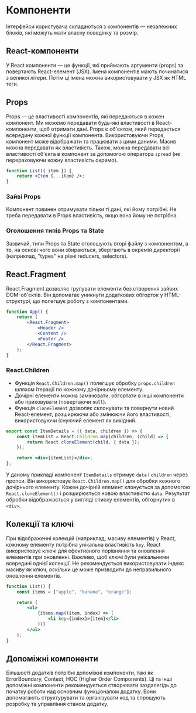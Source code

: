 # Компоненти

Інтерфейси користувача складаються з компонентів — незалежних блоків, які можуть мати власну поведінку та розмір.

## React-компоненти

У React компоненти — це функції, які приймають аргументи (props) та повертають React-елемент (JSX). Імена компонентів мають починатися з великої літери. Потім ці імена можна використовувати у JSX як HTML теги.

## Props

Props — це властивості компонентів, які передаються в кожен компонент. Ми можемо передавати будь-які властивості в React-компоненти, щоб отримати дані. Props є об'єктом, який передається всередину кожної функції компонента. Використовуючи Props, компонент може відображати та працювати з цими даними. Масив можна передавати як властивість. Також, можна передавати всі властивості об'єкта в компонент за допомогою оператора `spread` (не перераховуючи кожну властивість окремо).

```jsx
function List({ item }) {
    return <Item {...item} />;
}
```

### Зайві Props

Компонент повинен отримувати тільки ті дані, які йому потрібні. Не треба передавати в Props властивість, якщо вона йому не потрібна.

### Оголошення типів Props та State

Зазвичай, типи Props та State оголошують вгорі файлу з компонентом, а те, на основі чого вони збираються, зберігають в окремій директорії (наприклад, "types" на рівні reducers, selectors).

## React.Fragment

React.Fragment дозволяє групувати елементи без створення зайвих DOM-об'єктів. Він допомагає уникнути додаткових обгорток у HTML-структурі, що полегшує роботу з компонентами.

```jsx
function App() {
    return (
        <React.Fragment>
            <Header />
            <Content />
            <Footer />
        </React.Fragment>
    );
}
```

### React.Children

-   Функція `React.Children.map()` полегшує обробку `props.children` шляхом ітерації по кожному дочірньому елементу.
-   Дочірні елементи можна замінювати, обгортати в інші компоненти або приховувати (повертаючи `null`).
-   Функція `cloneElement` дозволяє склонувати та повернути новий React-елемент, розширюючи або змінюючи його властивості, використовуючи існуючий елемент як вихідний.

```jsx
export const ItemDetails = ({ data, children }) => {
    const itemList = React.Children.map(children, (child) => {
        return React.cloneElement(child, { data });
    });

    return <div>{itemList}</div>;
};
```

У даному прикладі компонент `ItemDetails` отримує `data` і `children` через пропси. Він використовує `React.Children.map()` для обробки кожного дочірнього елементу. Кожен дочірній елемент клонується за допомогою `React.cloneElement()` і розширюється новою властивістю `data`. Результат обробки відображається у вигляді списку елементів, обгорнутих в `<div>`.

## Колекції та ключі

При відображенні колекцій (наприклад, масиву елементів) у React, кожному елементу потрібна унікальна властивість `key`. React використовує ключі для ефективного порівняння та оновлення елементів при оновленні. Важливо, щоб ключі були унікальними всередині однієї колекції. Не рекомендується використовувати індекс масиву як ключ, оскільки це може призводити до неправильного оновлення елементів.

```jsx
function List() {
    const items = ["apple", "banana", "orange"];

    return (
        <ul>
            {items.map((item, index) => (
                <li key={index}>{item}</li>
            ))}
        </ul>
    );
}
```

## Допоміжні компоненти

Більшості додатків потрібні допоміжні компоненти, такі як ErrorBoundary, Context, HOC (Higher Order Components). Ці та інші допоміжні компоненти рекомендується створювати заздалегідь до початку роботи над основним функціоналом додатку. Вони допомагають структурувати та організувати код та спрощують розробку та управління станом додатку.
